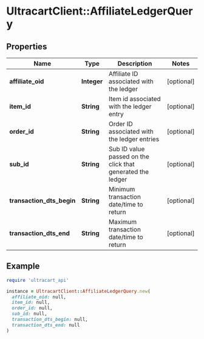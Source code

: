 # UltracartClient::AffiliateLedgerQuery

## Properties

| Name | Type | Description | Notes |
| ---- | ---- | ----------- | ----- |
| **affiliate_oid** | **Integer** | Affiliate ID associated with the ledger | [optional] |
| **item_id** | **String** | Item id associated with the ledger entry | [optional] |
| **order_id** | **String** | Order ID associated with the ledger entries | [optional] |
| **sub_id** | **String** | Sub ID value passed on the click that generated the ledger | [optional] |
| **transaction_dts_begin** | **String** | Minimum transaction date/time to return | [optional] |
| **transaction_dts_end** | **String** | Maximum transaction date/time to return | [optional] |

## Example

```ruby
require 'ultracart_api'

instance = UltracartClient::AffiliateLedgerQuery.new(
  affiliate_oid: null,
  item_id: null,
  order_id: null,
  sub_id: null,
  transaction_dts_begin: null,
  transaction_dts_end: null
)
```

